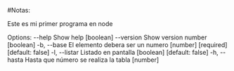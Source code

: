 #Notas:

Este es mi primer programa en node

Options:
      --help     Show help                                             [boolean]
      --version  Show version number                                   [boolean]
  -b, --base     El elemento debera ser un numero
                                            [number] [required] [default: false]
  -l, --listar   Listado en pantalla                  [boolean] [default: false]
  -h, --hasta    Hasta que número se realiza la tabla                   [number]